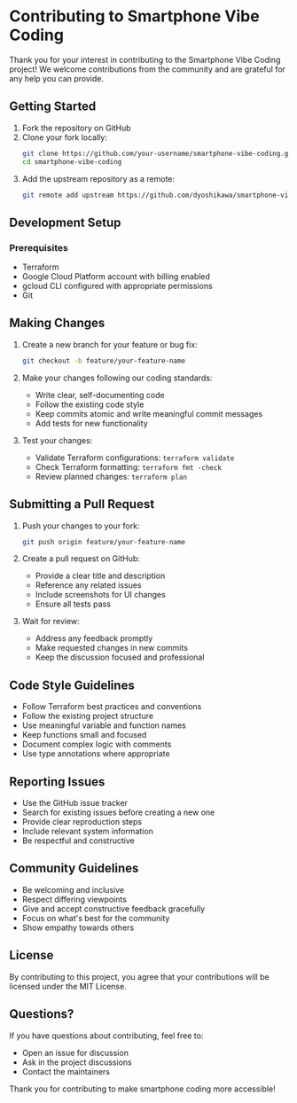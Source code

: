 # Contributing to Smartphone Vibe Coding

Thank you for your interest in contributing to the Smartphone Vibe Coding project! We welcome contributions from the community and are grateful for any help you can provide.

## Getting Started

1. Fork the repository on GitHub
2. Clone your fork locally:
   ```bash
   git clone https://github.com/your-username/smartphone-vibe-coding.git
   cd smartphone-vibe-coding
   ```
3. Add the upstream repository as a remote:
   ```bash
   git remote add upstream https://github.com/dyoshikawa/smartphone-vibe-coding.git
   ```

## Development Setup

### Prerequisites

- Terraform
- Google Cloud Platform account with billing enabled
- gcloud CLI configured with appropriate permissions
- Git

## Making Changes

1. Create a new branch for your feature or bug fix:
   ```bash
   git checkout -b feature/your-feature-name
   ```

2. Make your changes following our coding standards:
   - Write clear, self-documenting code
   - Follow the existing code style
   - Keep commits atomic and write meaningful commit messages
   - Add tests for new functionality

3. Test your changes:
   - Validate Terraform configurations: `terraform validate`
   - Check Terraform formatting: `terraform fmt -check`
   - Review planned changes: `terraform plan`

## Submitting a Pull Request

1. Push your changes to your fork:
   ```bash
   git push origin feature/your-feature-name
   ```

2. Create a pull request on GitHub:
   - Provide a clear title and description
   - Reference any related issues
   - Include screenshots for UI changes
   - Ensure all tests pass

3. Wait for review:
   - Address any feedback promptly
   - Make requested changes in new commits
   - Keep the discussion focused and professional

## Code Style Guidelines

- Follow Terraform best practices and conventions
- Follow the existing project structure
- Use meaningful variable and function names
- Keep functions small and focused
- Document complex logic with comments
- Use type annotations where appropriate

## Reporting Issues

- Use the GitHub issue tracker
- Search for existing issues before creating a new one
- Provide clear reproduction steps
- Include relevant system information
- Be respectful and constructive

## Community Guidelines

- Be welcoming and inclusive
- Respect differing viewpoints
- Give and accept constructive feedback gracefully
- Focus on what's best for the community
- Show empathy towards others

## License

By contributing to this project, you agree that your contributions will be licensed under the MIT License.

## Questions?

If you have questions about contributing, feel free to:
- Open an issue for discussion
- Ask in the project discussions
- Contact the maintainers

Thank you for contributing to make smartphone coding more accessible!